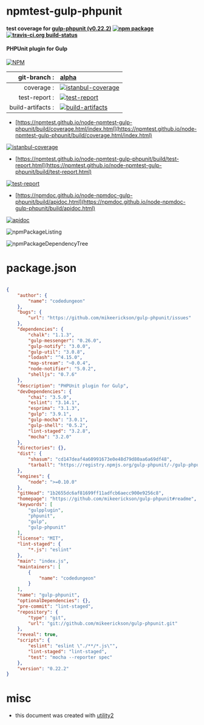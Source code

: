 # npmtest-gulp-phpunit

#### test coverage for  [gulp-phpunit (v0.22.2)](https://github.com/mikeerickson/gulp-phpunit#readme)  [![npm package](https://img.shields.io/npm/v/npmtest-gulp-phpunit.svg?style=flat-square)](https://www.npmjs.org/package/npmtest-gulp-phpunit) [![travis-ci.org build-status](https://api.travis-ci.org/npmtest/node-npmtest-gulp-phpunit.svg)](https://travis-ci.org/npmtest/node-npmtest-gulp-phpunit)

#### PHPUnit plugin for Gulp

[![NPM](https://nodei.co/npm/gulp-phpunit.png?downloads=true&downloadRank=true&stars=true)](https://www.npmjs.com/package/gulp-phpunit)

| git-branch : | [alpha](https://github.com/npmtest/node-npmtest-gulp-phpunit/tree/alpha)|
|--:|:--|
| coverage : | [![istanbul-coverage](https://npmtest.github.io/node-npmtest-gulp-phpunit/build/coverage.badge.svg)](https://npmtest.github.io/node-npmtest-gulp-phpunit/build/coverage.html/index.html)|
| test-report : | [![test-report](https://npmtest.github.io/node-npmtest-gulp-phpunit/build/test-report.badge.svg)](https://npmtest.github.io/node-npmtest-gulp-phpunit/build/test-report.html)|
| build-artifacts : | [![build-artifacts](https://npmtest.github.io/node-npmtest-gulp-phpunit/glyphicons_144_folder_open.png)](https://github.com/npmtest/node-npmtest-gulp-phpunit/tree/gh-pages/build)|

- [https://npmtest.github.io/node-npmtest-gulp-phpunit/build/coverage.html/index.html](https://npmtest.github.io/node-npmtest-gulp-phpunit/build/coverage.html/index.html)

[![istanbul-coverage](https://npmtest.github.io/node-npmtest-gulp-phpunit/build/screenCapture.buildCi.browser.%252Ftmp%252Fbuild%252Fcoverage.lib.html.png)](https://npmtest.github.io/node-npmtest-gulp-phpunit/build/coverage.html/index.html)

- [https://npmtest.github.io/node-npmtest-gulp-phpunit/build/test-report.html](https://npmtest.github.io/node-npmtest-gulp-phpunit/build/test-report.html)

[![test-report](https://npmtest.github.io/node-npmtest-gulp-phpunit/build/screenCapture.buildCi.browser.%252Ftmp%252Fbuild%252Ftest-report.html.png)](https://npmtest.github.io/node-npmtest-gulp-phpunit/build/test-report.html)

- [https://npmdoc.github.io/node-npmdoc-gulp-phpunit/build/apidoc.html](https://npmdoc.github.io/node-npmdoc-gulp-phpunit/build/apidoc.html)

[![apidoc](https://npmdoc.github.io/node-npmdoc-gulp-phpunit/build/screenCapture.buildCi.browser.%252Ftmp%252Fbuild%252Fapidoc.html.png)](https://npmdoc.github.io/node-npmdoc-gulp-phpunit/build/apidoc.html)

![npmPackageListing](https://npmtest.github.io/node-npmtest-gulp-phpunit/build/screenCapture.npmPackageListing.svg)

![npmPackageDependencyTree](https://npmtest.github.io/node-npmtest-gulp-phpunit/build/screenCapture.npmPackageDependencyTree.svg)



# package.json

```json

{
    "author": {
        "name": "codedungeon"
    },
    "bugs": {
        "url": "https://github.com/mikeerickson/gulp-phpunit/issues"
    },
    "dependencies": {
        "chalk": "1.1.3",
        "gulp-messenger": "0.26.0",
        "gulp-notify": "3.0.0",
        "gulp-util": "3.0.8",
        "lodash": "^4.15.0",
        "map-stream": "~0.0.4",
        "node-notifier": "5.0.2",
        "shelljs": "0.7.6"
    },
    "description": "PHPUnit plugin for Gulp",
    "devDependencies": {
        "chai": "3.5.0",
        "eslint": "3.14.1",
        "esprima": "3.1.3",
        "gulp": "3.9.1",
        "gulp-mocha": "3.0.1",
        "gulp-shell": "0.5.2",
        "lint-staged": "3.2.8",
        "mocha": "3.2.0"
    },
    "directories": {},
    "dist": {
        "shasum": "cd147deaf4a60991673e0e48d79d80aa6a69df48",
        "tarball": "https://registry.npmjs.org/gulp-phpunit/-/gulp-phpunit-0.22.2.tgz"
    },
    "engines": {
        "node": ">=0.10.0"
    },
    "gitHead": "1b2655dc6af81699ff11adfcb6aecc900e9256c8",
    "homepage": "https://github.com/mikeerickson/gulp-phpunit#readme",
    "keywords": [
        "gulpplugin",
        "phpunit",
        "gulp",
        "gulp-phpunit"
    ],
    "license": "MIT",
    "lint-staged": {
        "*.js": "eslint"
    },
    "main": "index.js",
    "maintainers": [
        {
            "name": "codedungeon"
        }
    ],
    "name": "gulp-phpunit",
    "optionalDependencies": {},
    "pre-commit": "lint-staged",
    "repository": {
        "type": "git",
        "url": "git://github.com/mikeerickson/gulp-phpunit.git"
    },
    "reveal": true,
    "scripts": {
        "eslint": "eslint \"./**/*.js\"",
        "lint-staged": "lint-staged",
        "test": "mocha --reporter spec"
    },
    "version": "0.22.2"
}
```



# misc
- this document was created with [utility2](https://github.com/kaizhu256/node-utility2)
